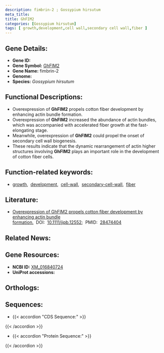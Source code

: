 ```yaml
---
description: fimbrin-2 ; Gossypium hirsutum
meta_title:
title: GhFIM2
categories: [Gossypium hirsutum]
tags: [ growth,development,cell wall,secondary cell wall,fiber ]
---
```


## Gene Details:
- **Gene ID:** []()
- **Gene Symbol:** <u>GhFIM2</u>
- **Gene Name:** fimbrin-2
- **Genome:** []()
- **Species:** *Gossypium hirsutum*

## Functional Descriptions:
   - Overexpression of **GhFIM2** propels cotton fiber development by enhancing actin bundle formation.
   - Overexpression of **GhFIM2** increased the abundance of actin bundles, which was accompanied with accelerated fiber growth at the fast-elongating stage.
   - Meanwhile, overexpression of **GhFIM2** could propel the onset of secondary cell wall biogenesis.
   - These results indicate that the dynamic rearrangement of actin higher structures involving **GhFIM2** plays an important role in the development of cotton fiber cells.

## Function-related keywords:
   - [growth](/tags/growth/),&nbsp;&nbsp;[development](/tags/development/),&nbsp;&nbsp;[cell-wall](/tags/cell-wall/),&nbsp;&nbsp;[secondary-cell-wall](/tags/secondary-cell-wall/),&nbsp;&nbsp;[fiber](/tags/fiber/)

## Literature:
   - [Overexpression of GhFIM2 propels cotton fiber development by enhancing actin bundle formation.](https://doi.org/10.1111/jipb.12552)&nbsp;&nbsp;DOI:&nbsp;&nbsp;[10.1111/jipb.12552](https://doi.org/10.1111/jipb.12552);&nbsp;&nbsp;PMID:&nbsp;&nbsp;[28474404](https://pubmed.ncbi.nlm.nih.gov/28474404/)

## Related News:

## Gene Resources:
- **NCBI ID:**  [XM_016840724](https://www.ncbi.nlm.nih.gov/gene/?term=XM_016840724)
- **UniProt accessions:**  [](https://www.uniprot.org/uniprotkb//entry)

## Orthologs:

## Sequences:
- {{< accordion "CDS Sequence:" >}}

{{< /accordion >}}
- {{< accordion "Protein Sequence:" >}}

{{< /accordion >}}
